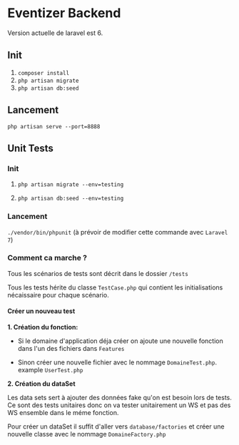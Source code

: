 # Eventizer Backend

Version actuelle de laravel est 6.

## Init

1. `composer install`
2. `php artisan migrate`
3. `php artisan db:seed`

## Lancement

`php artisan serve --port=8888`
## Unit Tests

### Init

1. `php artisan migrate --env=testing`

2. `php artisan db:seed --env=testing`

### Lancement

`./vendor/bin/phpunit` (à prévoir de modifier cette commande avec `Laravel 7`)

### Comment ca marche ?

Tous les scénarios de tests sont décrit dans le dossier `/tests`

Tous les tests hérite du classe `TestCase.php` qui contient les initialisations nécaissaire pour chaque scénario.

#### Créer un nouveau test

**1. Création du fonction:**
* Si le domaine d'application déja créer on ajoute une nouvelle fonction dans l'un des fichiers dans `Features`

* Sinon créer une nouvelle fichier avec le nommage `DomaineTest.php`. example `UserTest.php`

**2. Création du dataSet**

Les data sets sert à ajouter des données fake qu'on est besoin lors de tests. Ce sont des tests unitaires donc on va tester unitairement un WS et pas des WS ensemble dans le méme fonction.

Pour créer un dataSet il suffit d'aller vers `database/factories` et créer une nouvelle classe avec le nommage `DomaineFactory.php`



